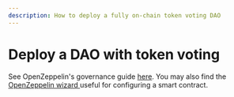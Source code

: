 ```yaml
---
description: How to deploy a fully on-chain token voting DAO
---
```


# Deploy a DAO with token voting

See OpenZeppelin's governance guide [here](https://docs.openzeppelin.com/contracts/4.x/governance). You may also find the [OpenZeppelin wizard ](https://wizard.openzeppelin.com/)useful for configuring a smart contract.
